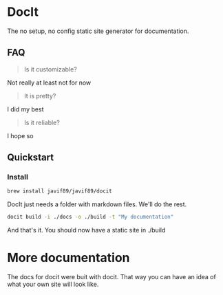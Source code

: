 # DocIt

The no setup, no config static site generator for documentation.

## FAQ

> Is it customizable? 

Not really at least not for now

> It is pretty? 

I did my best

> Is it reliable?

I hope so

## Quickstart

### Install

```bash
brew install javif89/javif89/docit
```

DocIt just needs a folder with markdown files. We'll do the rest.

```bash
docit build -i ./docs -o ./build -t "My documentation"
```

And that's it. You should now have a static site in ./build

# More documentation

The docs for docit were buit with docit. That way you can have an idea of what your own site will look like.

### Check out the docs [here](https://javif89.github.io/docit)
